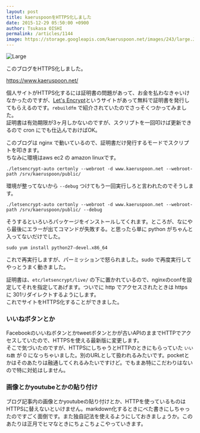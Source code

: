 ```yaml
---
layout: post
title: kaeruspoonをHTTPS化しました
date: 2015-12-29 05:50:00 +0900
author: Tsukasa OISHI
permalink: /articles/1144
image: https://storage.googleapis.com/kaeruspoon.net/images/243/large.JPG?1451337135
---
```



![Large](https://storage.googleapis.com/kaeruspoon.net/images/243/large.JPG?1451337135)  

このブログをHTTPS化しました。  

https://www.kaeruspoon.net/  

個人サイトがHTTPS化するには証明書の問題があって、お金を払わなきゃいけなかったのですが、[Let's Encrypt](https://letsencrypt.org/)というサイトがあって無料で証明書を発行してもらえるのです。```rebuildfm``` で紹介されていたのでさっそくつかってみました。  
証明書は有効期限が3ヶ月しかないのですが、スクリプトを一回叩けば更新できるので cron にでも仕込んでおけばOK。  

このブログは nginx で動いているので、証明書だけ発行するモードでスクリプトを叩きます。  
ちなみに環境はaws ec2 の amazon linuxです。  
```  
./letsencrypt-auto certonly --webroot -d www.kaeruspoon.net --webroot-path /srv/kaeruspoon/public/  
```  
環境が整ってないから ```--debug``` つけてもう一回実行しろと言われたのでそうします。  
```  
./letsencrypt-auto certonly --webroot -d www.kaeruspoon.net --webroot-path /srv/kaeruspoon/public/ --debug  
```  
そうするといろいろパッケージをインストールしてくれます。ところが、なにやら最後にエラーが出てコマンドが失敗する。と思ったら単に python がちゃんと入ってないだけでした。  
```  
sudo yum install python27-devel.x86_64  
```  
これで再実行しますが、パーミッションで怒られました。sudo で再度実行してやっとうまく動きました。  

証明書は、```etc/letsencrypt/live/``` の下に置かれているので、nginxのconfを設定してそれを指定してあげます。ついでに http でアクセスされたときは https に 301リダイレクトするようにします。  
これでサイトをHTTPS化することができました。  

### いいねボタンとか  
Facebookのいいねボタンとかtweetボタンとかが古いAPIのままでHTTPでアクセスしていたので、HTTPSを使える最新版に変更します。  
そこで気づいたのですが、HTTPSにしちゃうとHTTPのときにもらっていた ```いいね数``` が 0 になっちゃいました。別のURLとして扱われるみたいです。pocketとかはそのあたりは融通してくれるみたいですけど。でもまあ特にこだわりはないので特に対処はしません。  

### 画像とかyoutubeとかの貼り付け  
ブログ記事内の画像とかyoutubeの貼り付けとか、HTTPを使っているものはHTTPSに替えないといけません。markdown化するときにべた書きにしちゃったのですごく面倒です。また独自記法を使えるようにしておきましょうか。このあたりは正月でヒマなときにちょこちょこやっていきます。  
